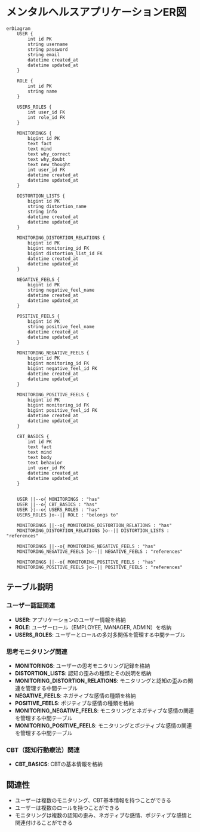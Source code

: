 # メンタルヘルスアプリケーションER図

```mermaid
erDiagram
    USER {
        int id PK
        string username
        string password
        string email
        datetime created_at
        datetime updated_at
    }
    
    ROLE {
        int id PK
        string name
    }
    
    USERS_ROLES {
        int user_id FK
        int role_id FK
    }
    
    MONITORINGS {
        bigint id PK
        text fact
        text mind
        text why_correct
        text why_doubt
        text new_thought
        int user_id FK
        datetime created_at
        datetime updated_at
    }
    
    DISTORTION_LISTS {
        bigint id PK
        string distortion_name
        string info
        datetime created_at
        datetime updated_at
    }
    
    MONITORING_DISTORTION_RELATIONS {
        bigint id PK
        bigint monitoring_id FK
        bigint distortion_list_id FK
        datetime created_at
        datetime updated_at
    }
    
    NEGATIVE_FEELS {
        bigint id PK
        string negative_feel_name
        datetime created_at
        datetime updated_at
    }
    
    POSITIVE_FEELS {
        bigint id PK
        string positive_feel_name
        datetime created_at
        datetime updated_at
    }
    
    MONITORING_NEGATIVE_FEELS {
        bigint id PK
        bigint monitoring_id FK
        bigint negative_feel_id FK
        datetime created_at
        datetime updated_at
    }
    
    MONITORING_POSITIVE_FEELS {
        bigint id PK
        bigint monitoring_id FK
        bigint positive_feel_id FK
        datetime created_at
        datetime updated_at
    }
    
    CBT_BASICS {
        int id PK
        text fact
        text mind
        text body
        text behavior
        int user_id FK
        datetime created_at
        datetime updated_at
    }
    
    
    USER ||--o{ MONITORINGS : "has"
    USER ||--o{ CBT_BASICS : "has"
    USER }|--o{ USERS_ROLES : "has"
    USERS_ROLES }o--|| ROLE : "belongs to"
    
    MONITORINGS ||--o{ MONITORING_DISTORTION_RELATIONS : "has"
    MONITORING_DISTORTION_RELATIONS }o--|| DISTORTION_LISTS : "references"
    
    MONITORINGS ||--o{ MONITORING_NEGATIVE_FEELS : "has"
    MONITORING_NEGATIVE_FEELS }o--|| NEGATIVE_FEELS : "references"
    
    MONITORINGS ||--o{ MONITORING_POSITIVE_FEELS : "has"
    MONITORING_POSITIVE_FEELS }o--|| POSITIVE_FEELS : "references"
```

## テーブル説明

### ユーザー認証関連
- **USER**: アプリケーションのユーザー情報を格納
- **ROLE**: ユーザーロール（EMPLOYEE, MANAGER, ADMIN）を格納
- **USERS_ROLES**: ユーザーとロールの多対多関係を管理する中間テーブル

### 思考モニタリング関連
- **MONITORINGS**: ユーザーの思考モニタリング記録を格納
- **DISTORTION_LISTS**: 認知の歪みの種類とその説明を格納
- **MONITORING_DISTORTION_RELATIONS**: モニタリングと認知の歪みの関連を管理する中間テーブル
- **NEGATIVE_FEELS**: ネガティブな感情の種類を格納
- **POSITIVE_FEELS**: ポジティブな感情の種類を格納
- **MONITORING_NEGATIVE_FEELS**: モニタリングとネガティブな感情の関連を管理する中間テーブル
- **MONITORING_POSITIVE_FEELS**: モニタリングとポジティブな感情の関連を管理する中間テーブル

### CBT（認知行動療法）関連
- **CBT_BASICS**: CBTの基本情報を格納

## 関連性
- ユーザーは複数のモニタリング、CBT基本情報を持つことができる
- ユーザーは複数のロールを持つことができる
- モニタリングは複数の認知の歪み、ネガティブな感情、ポジティブな感情と関連付けることができる